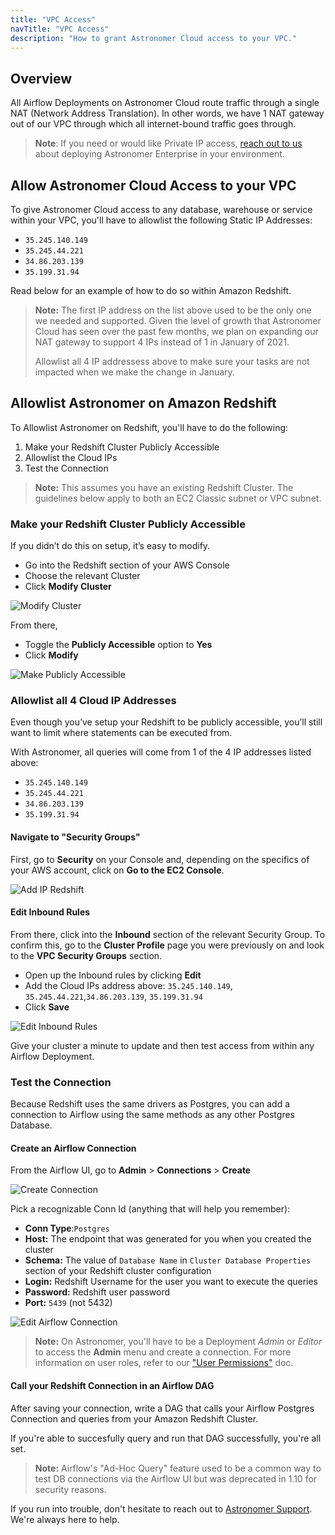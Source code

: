 ```yaml
---
title: "VPC Access"
navTitle: "VPC Access"
description: "How to grant Astronomer Cloud access to your VPC."
---
```


## Overview

All Airflow Deployments on Astronomer Cloud route traffic through a single NAT (Network Address Translation). In other words, we have 1 NAT gateway out of our VPC through which all internet-bound traffic goes through.

> **Note**: If you need or would like Private IP access, [reach out to us](https://support.astronomer.io) about deploying Astronomer Enterprise in your environment.

## Allow Astronomer Cloud Access to your VPC

To give Astronomer Cloud access to any database, warehouse or service within your VPC, you'll have to allowlist the following Static IP Addresses:

- `35.245.140.149`
- `35.245.44.221`
- `34.86.203.139`
- `35.199.31.94`

Read below for an example of how to do so within Amazon Redshift.

> **Note:** The first IP address on the list above used to be the only one we needed and supported. Given the level of growth that Astronomer Cloud has seen over the past few months, we plan on expanding our NAT gateway to support 4 IPs instead of 1 in January of 2021.
>
> Allowlist all 4 IP addressess above to make sure your tasks are not impacted when we make the change in January.

## Allowlist Astronomer on Amazon Redshift

To Allowlist Astronomer on Redshift, you'll have to do the following:

1. Make your Redshift Cluster Publicly Accessible
2. Allowlist the Cloud IPs
3. Test the Connection

> **Note:** This assumes you have an existing Redshift Cluster. The guidelines below apply to both an EC2 Classic subnet or VPC subnet.

### Make your Redshift Cluster Publicly Accessible

If you didn’t do this on setup, it’s easy to modify.

- Go into the Redshift section of your AWS Console
- Choose the relevant Cluster
- Click **Modify Cluster**

![Modify Cluster](https://assets2.astronomer.io/main/docs/vpc-access/allowlist-ip-modify-cluster-redshift.png)

From there,

- Toggle the **Publicly Accessible** option to **Yes**
- Click **Modify**

![Make Publicly Accessible](https://assets2.astronomer.io/main/docs/vpc-access/allowlist-ip-publicly-accessible-redshift.png)

### Allowlist all 4 Cloud IP Addresses

Even though you’ve setup your Redshift to be publicly accessible, you’ll still want to limit where statements can be executed from.

With Astronomer, all queries will come from 1 of the 4 IP addresses listed above:

- `35.245.140.149`
- `35.245.44.221`
- `34.86.203.139`
- `35.199.31.94`

#### Navigate to "Security Groups"

First, go to **Security** on your Console and, depending on the specifics of your AWS account, click on **Go to the EC2 Console**.

![Add IP Redshift](https://assets2.astronomer.io/main/docs/vpc-access/allowlist-ip-add-ip-redshift.png)

#### Edit Inbound Rules

From there, click into the **Inbound** section of the relevant Security Group. To confirm this, go to the **Cluster Profile** page you were previously on and look to the **VPC Security Groups** section.

- Open up the Inbound rules by clicking **Edit**
- Add the Cloud IPs address above: `35.245.140.149`, `35.245.44.221`,`34.86.203.139`, `35.199.31.94`
- Click **Save**

![Edit Inbound Rules](https://assets2.astronomer.io/main/docs/vpc-access/allowlist-ip-inbound-rules-redshift.png)

Give your cluster a minute to update and then test access from within any Airflow Deployment.

### Test the Connection

Because Redshift uses the same drivers as Postgres, you can add a connection to Airflow using the same methods as any other Postgres Database.

#### Create an Airflow Connection

From the Airflow UI, go to **Admin** > **Connections** > **Create**

![Create Connection](https://assets2.astronomer.io/main/docs/vpc-access/allowlist-ip-create-connection.png)

Pick a recognizable Conn Id (anything that will help you remember):

- **Conn Type**:`Postgres`
- **Host:** The endpoint that was generated for you when you created the cluster
- **Schema:** The value of `Database Name` in `Cluster Database Properties` section of your Redshift cluster configuration
- **Login:** Redshift Username for the user you want to execute the queries
- **Password:** Redshift user password
- **Port:** `5439` (not 5432)

![Edit Airflow Connection](https://assets2.astronomer.io/main/docs/vpc-access/allowlist-ip-edit-connection-redshift.png)

> **Note:** On Astronomer, you'll have to be a Deployment _Admin_ or _Editor_ to access the **Admin** menu and create a connection. For more information on user roles, refer to our ["User Permissions"](https://www.astronomer.io/docs/cloud/stable/manage-astronomer/workspace-permissions/) doc.

#### Call your Redshift Connection in an Airflow DAG

After saving your connection, write a DAG that calls your Airflow Postgres Connection and queries from your Amazon Redshift Cluster.

If you're able to succesfully query and run that DAG successfully, you're all set.

> **Note:** Airflow's "Ad-Hoc Query" feature used to be a common way to test DB connections via the Airflow UI but was deprecated in 1.10 for security reasons.

If you run into trouble, don't hesitate to reach out to [Astronomer Support](https://support.astronomer.io). We're always here to help.
